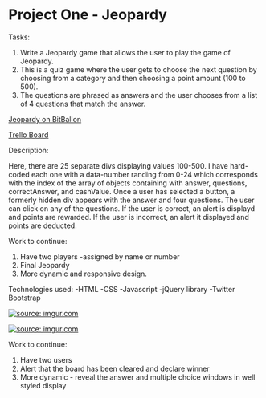 # Project One - Jeopardy

Tasks: 
1. Write a Jeopardy game that allows the user to play the game of Jeopardy. 
2. This is a quiz game where the user gets to choose the next question by choosing from a category and then choosing a point amount (100 to 500). 
3. The questions are phrased as answers and the user chooses from a list of 4 questions that match the answer. 

<a href="http://head-hunter-mousedeer-84667.bitballoon.com/">Jeopardy on BitBallon</a>

<a href="https://trello.com/b/RaTFGdaR/wdi-12-projectonejeopardy">Trello Board</a>


Description:

Here, there are 25 separate divs displaying values 100-500. I have hard-coded each one with a data-number randing from 0-24 which corresponds with the index of the array of objects containing with answer, questions, correctAnswer, and cashValue.  Once a user has selected a button, a formerly hidden div appears with the answer and four questions. The user can click on any of the questions. If the user is correct, an alert is displayd and points are rewarded. If the user is incorrect, an alert it displayed and points are deducted. 


Work to continue: 
1. Have two players -assigned by name or number
2. Final Jeopardy
3. More dynamic and responsive design. 

Technologies used: 
-HTML
-CSS
-Javascript
-jQuery library
-Twitter Bootstrap

<a href="https://imgur.com/dcGozLW"><img src="https://i.imgur.com/dcGozLW.png" title="source: imgur.com" /></a>

<a href="https://imgur.com/UXMzslT"><img src="https://i.imgur.com/UXMzslT.jpg" title="source: imgur.com" /></a>

Work to continue: 
1. Have two users
2. Alert that the board has been cleared and declare winner
3. More dynamic - reveal the answer and multiple choice windows in well styled display
